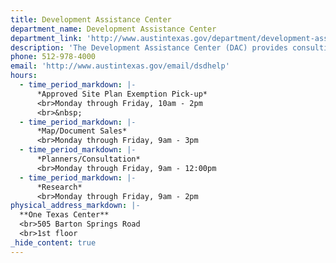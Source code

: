 ```yaml
---
title: Development Assistance Center
department_name: Development Assistance Center
department_link: 'http://www.austintexas.gov/department/development-assistance-center'
description: 'The Development Assistance Center (DAC) provides consulting services for business and residential projects.  They will answer your questions, and make sure you understand the procedures and requirements that apply to your project.'
phone: 512-978-4000
email: 'http://www.austintexas.gov/email/dsdhelp'
hours:
  - time_period_markdown: |-
      *Approved Site Plan Exemption Pick-up*
      <br>Monday through Friday, 10am - 2pm
      <br>&nbsp;
  - time_period_markdown: |-
      *Map/Document Sales*
      <br>Monday through Friday, 9am - 3pm
  - time_period_markdown: |-
      *Planners/Consultation*
      <br>Monday through Friday, 9am - 12:00pm
  - time_period_markdown: |-
      *Research*
      <br>Monday through Friday, 9am - 2pm
physical_address_markdown: |-
  **One Texas Center**
  <br>505 Barton Springs Road
  <br>1st floor
_hide_content: true
---
```



